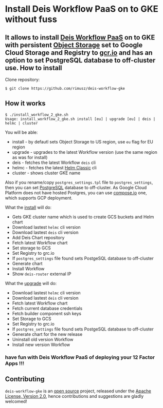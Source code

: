 Install Deis Workflow PaaS on to GKE without fuss
========================

It allows to install [Deis Workflow PaaS](https://deis.com/workflow/) on to GKE with persistent [Object Storage](https://deis.com/docs/workflow/installing-workflow/configuring-object-storage/) set to Google Cloud Storage and Registry to [gcr.io](https://cloud.google.com/container-registry/)
and has an option to set PostgreSQL database to off-cluster use.
How to install
----------


Clone repository:

```
$ git clone https://github.com/rimusz/deis-workflow-gke
```

How it works
------------

```
$ ./install_workflow_2_gke.sh
Usage: install_workflow_2_gke.sh install [eu] | upgrade [eu] | deis | helmc | cluster
```

You will be able:

- install - by defautl sets Object Storage to US region, use `eu` flag for EU region
- upgrade - upgrades to the latest Workflow version (use the same region as was for install)
- deis - fetches the latest Workflow `deis` cli
- helmc - fetches the latest [Helm Classic](https://github.com/helm/helm-classic) cli
- cluster - shows cluster GKE name

Also if you rename/copy `postgres_settings.tpl` file to `postgres_settings`, then you can set [PostgreSQL](https://deis.com/docs/workflow/installing-workflow/configuring-postgres/) database to off-cluster.
As Google Cloud Platform does not have hosted Postgres, you can use [compose.io](https://www.compose.com/postgresql) one, which supports GCP deployment.

What the [install](https://deis.com/docs/workflow/installing-workflow/) will do:

- Gets GKE cluster name which is used to create GCS buckets and Helm chart
- Download lastest `helmc` cli version
- Download lastest `deis` cli version
- Add Deis Chart repository
- Fetch latest Workflow chart
- Set storage to GCS
- Set Registry to grc.io
- If `postgres_settings` file found sets PostgeSQL database to off-cluster 
- Generate chart
- Install Workflow
- Show `deis-router` external IP

What the [upgrade](https://deis.com/docs/workflow/managing-workflow/upgrading-workflow/) will do:

- Download lastest `helmc` cli version
- Download lastest `deis` cli version
- Fetch latest Workflow chart
- Fetch current database credentials
- Fetch builder component ssh keys
- Set Storage to GCS
- Set Registry to grc.io
- If `postgres_settings` file found sets PostgeSQL database to off-cluster 
- Generate chart for the new release
- Uninstall old version Workflow
- Install new version Workflow

### have fun with Deis Workflow PaaS of deploying your 12 Factor Apps !!!

## Contributing

`deis-workflow-gke` is an [open source](http://opensource.org/osd) project, released under
the [Apache License, Version 2.0](http://opensource.org/licenses/Apache-2.0),
hence contributions and suggestions are gladly welcomed!
